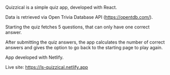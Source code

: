 Quizzical is a simple quiz app, developed with React.

Data is retrieved via Open Trivia Database API (https://opentdb.com/). 

Starting the quiz fetches 5 questions, that can only have one correct answer.

After submitting the quiz answers, the app calculates the number of correct answers and gives the option to go back to the starting page to play again.

App developed with Netlify.

Live site: https://ls-quizzical.netlify.app 

